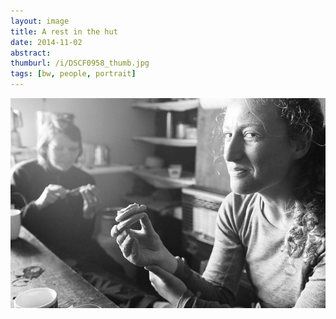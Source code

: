 ```yaml
---
layout: image
title: A rest in the hut
date: 2014-11-02
abstract: 
thumburl: /i/DSCF0958_thumb.jpg
tags: [bw, people, portrait]
---
```

![](/i/DSCF0958.jpg)

